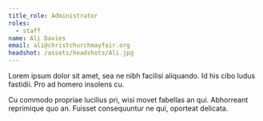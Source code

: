 ```yaml
---
title_role: Administrator
roles:
  - staff
name: Ali Davies
email: ali@christchurchmayfair.org
headshot: /assets/headshots/Ali.jpg
---
```

Lorem ipsum dolor sit amet, sea ne nibh facilisi aliquando. Id his cibo ludus fastidii. Pro ad homero insolens cu.

Cu commodo propriae lucilius pri, wisi movet fabellas an qui. Abhorreant reprimique quo an. Fuisset consequuntur ne qui, oporteat delicata.

